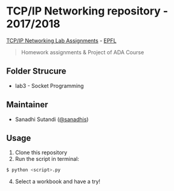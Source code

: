# TCP/IP Networking repository - 2017/2018

[TCP/IP Networking Lab Assignments](http://isa.epfl.ch/imoniteur_ISAP/!itffichecours.htm?ww_i_matiere=1771764&ww_x_anneeAcad=2017-2018&ww_i_section=249847&ww_i_niveau=&ww_c_langue=en) - [EPFL](http://epfl.ch)

> Homework assignments & Project of ADA Course

## Folder Strucure
- lab3 - Socket Programming

## Maintainer

- Sanadhi Sutandi ([@sanadhis](https://github.com/sanadhis))

## Usage

1. Clone this repository
2. Run the script in terminal:

  ```bash
  $ python <script>.py
  ```

4. Select a workbook and have a try!
